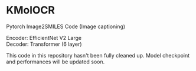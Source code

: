 # KMolOCR
Pytorch Image2SMILES Code (Image captioning)

Encoder: EfficientNet V2 Large <br>
Decoder: Transformer (6 layer)

This code in this repository hasn't been fully cleaned up.
Model checkpoint and performances will be updated soon.
